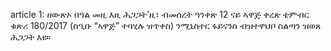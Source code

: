 article 1: ዘውጽኦ በዓል መዚ
እዚ ሕጋጋት’ዚ፣ ብመሰረት ዓንቀጽ 12 ናይ ኣዋጅ ቀረጽ ቴምብር ቁጽሪ 180&#x2F;2017 (ስዒቡ “ኣዋጅ” ተባሂሉ ዝጥቀስ) ንሚኒስተር ፋይናንስ ብዝተዋህቦ ስልጣን ዝወጸ ሕጋጋት እዩ።
<ul>
</ul>